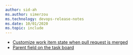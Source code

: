```yaml
---
author: sid-ah
ms.author: simerzou
ms.technology: devops-release-notes
ms.date: 10/01/2020
ms.topic: include
---
```

    
- [Customize work item state when pull request is merged](#customize-work-item-state-when-pull-request-is-merged)
- [Parent field on the task board](#parent-field-on-the-task-board)

    